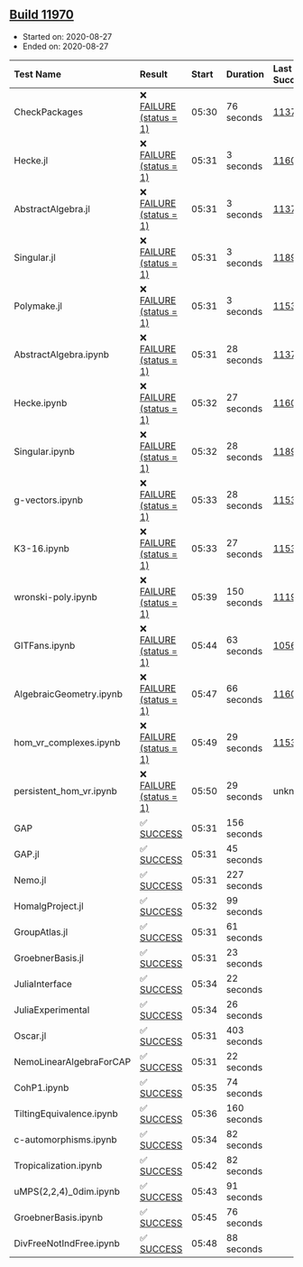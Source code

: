 ## [Build 11970](https://oscarci.mathematik.uni-kl.de/job/oscar/11970/)

* Started on: 2020-08-27
* Ended on: 2020-08-27

| Test Name    | Result | Start | Duration | Last Success | First Failure |
|:-------------|:-------|:------|:---------|:-------------|:--------------|
| CheckPackages | ❌ [FAILURE (status = 1)](https://oscarci.mathematik.uni-kl.de/job/oscar/11970/artifact/logs/build-11970/CheckPackages.log) | 05:30 | 76 seconds | [11376](https://oscarci.mathematik.uni-kl.de/job/oscar/11376/) | [11377](https://oscarci.mathematik.uni-kl.de/job/oscar/11377/) |
| Hecke.jl | ❌ [FAILURE (status = 1)](https://oscarci.mathematik.uni-kl.de/job/oscar/11970/artifact/logs/build-11970/Hecke.jl.log) | 05:31 | 3 seconds | [11602](https://oscarci.mathematik.uni-kl.de/job/oscar/11602/) | [11603](https://oscarci.mathematik.uni-kl.de/job/oscar/11603/) |
| AbstractAlgebra.jl | ❌ [FAILURE (status = 1)](https://oscarci.mathematik.uni-kl.de/job/oscar/11970/artifact/logs/build-11970/AbstractAlgebra.jl.log) | 05:31 | 3 seconds | [11376](https://oscarci.mathematik.uni-kl.de/job/oscar/11376/) | [11377](https://oscarci.mathematik.uni-kl.de/job/oscar/11377/) |
| Singular.jl | ❌ [FAILURE (status = 1)](https://oscarci.mathematik.uni-kl.de/job/oscar/11970/artifact/logs/build-11970/Singular.jl.log) | 05:31 | 3 seconds | [11893](https://oscarci.mathematik.uni-kl.de/job/oscar/11893/) | [11894](https://oscarci.mathematik.uni-kl.de/job/oscar/11894/) |
| Polymake.jl | ❌ [FAILURE (status = 1)](https://oscarci.mathematik.uni-kl.de/job/oscar/11970/artifact/logs/build-11970/Polymake.jl.log) | 05:31 | 3 seconds | [11532](https://oscarci.mathematik.uni-kl.de/job/oscar/11532/) | [11533](https://oscarci.mathematik.uni-kl.de/job/oscar/11533/) |
| AbstractAlgebra.ipynb | ❌ [FAILURE (status = 1)](https://oscarci.mathematik.uni-kl.de/job/oscar/11970/artifact/logs/build-11970/AbstractAlgebra.ipynb.log) | 05:31 | 28 seconds | [11376](https://oscarci.mathematik.uni-kl.de/job/oscar/11376/) | [11377](https://oscarci.mathematik.uni-kl.de/job/oscar/11377/) |
| Hecke.ipynb | ❌ [FAILURE (status = 1)](https://oscarci.mathematik.uni-kl.de/job/oscar/11970/artifact/logs/build-11970/Hecke.ipynb.log) | 05:32 | 27 seconds | [11602](https://oscarci.mathematik.uni-kl.de/job/oscar/11602/) | [11603](https://oscarci.mathematik.uni-kl.de/job/oscar/11603/) |
| Singular.ipynb | ❌ [FAILURE (status = 1)](https://oscarci.mathematik.uni-kl.de/job/oscar/11970/artifact/logs/build-11970/Singular.ipynb.log) | 05:32 | 28 seconds | [11893](https://oscarci.mathematik.uni-kl.de/job/oscar/11893/) | [11894](https://oscarci.mathematik.uni-kl.de/job/oscar/11894/) |
| g-vectors.ipynb | ❌ [FAILURE (status = 1)](https://oscarci.mathematik.uni-kl.de/job/oscar/11970/artifact/logs/build-11970/g-vectors.ipynb.log) | 05:33 | 28 seconds | [11532](https://oscarci.mathematik.uni-kl.de/job/oscar/11532/) | [11533](https://oscarci.mathematik.uni-kl.de/job/oscar/11533/) |
| K3-16.ipynb | ❌ [FAILURE (status = 1)](https://oscarci.mathematik.uni-kl.de/job/oscar/11970/artifact/logs/build-11970/K3-16.ipynb.log) | 05:33 | 27 seconds | [11532](https://oscarci.mathematik.uni-kl.de/job/oscar/11532/) | [11533](https://oscarci.mathematik.uni-kl.de/job/oscar/11533/) |
| wronski-poly.ipynb | ❌ [FAILURE (status = 1)](https://oscarci.mathematik.uni-kl.de/job/oscar/11970/artifact/logs/build-11970/wronski-poly.ipynb.log) | 05:39 | 150 seconds | [11192](https://oscarci.mathematik.uni-kl.de/job/oscar/11192/) | [11193](https://oscarci.mathematik.uni-kl.de/job/oscar/11193/) |
| GITFans.ipynb | ❌ [FAILURE (status = 1)](https://oscarci.mathematik.uni-kl.de/job/oscar/11970/artifact/logs/build-11970/GITFans.ipynb.log) | 05:44 | 63 seconds | [10566](https://oscarci.mathematik.uni-kl.de/job/oscar/10566/) | [10567](https://oscarci.mathematik.uni-kl.de/job/oscar/10567/) |
| AlgebraicGeometry.ipynb | ❌ [FAILURE (status = 1)](https://oscarci.mathematik.uni-kl.de/job/oscar/11970/artifact/logs/build-11970/AlgebraicGeometry.ipynb.log) | 05:47 | 66 seconds | [11602](https://oscarci.mathematik.uni-kl.de/job/oscar/11602/) | [11603](https://oscarci.mathematik.uni-kl.de/job/oscar/11603/) |
| hom_vr_complexes.ipynb | ❌ [FAILURE (status = 1)](https://oscarci.mathematik.uni-kl.de/job/oscar/11970/artifact/logs/build-11970/hom_vr_complexes.ipynb.log) | 05:49 | 29 seconds | [11532](https://oscarci.mathematik.uni-kl.de/job/oscar/11532/) | [11533](https://oscarci.mathematik.uni-kl.de/job/oscar/11533/) |
| persistent_hom_vr.ipynb | ❌ [FAILURE (status = 1)](https://oscarci.mathematik.uni-kl.de/job/oscar/11970/artifact/logs/build-11970/persistent_hom_vr.ipynb.log) | 05:50 | 29 seconds | unknown | unknown |
| GAP | ✅ [SUCCESS](https://oscarci.mathematik.uni-kl.de/job/oscar/11970/artifact/logs/build-11970/GAP.log) | 05:31 | 156 seconds |  |  |
| GAP.jl | ✅ [SUCCESS](https://oscarci.mathematik.uni-kl.de/job/oscar/11970/artifact/logs/build-11970/GAP.jl.log) | 05:31 | 45 seconds |  |  |
| Nemo.jl | ✅ [SUCCESS](https://oscarci.mathematik.uni-kl.de/job/oscar/11970/artifact/logs/build-11970/Nemo.jl.log) | 05:31 | 227 seconds |  |  |
| HomalgProject.jl | ✅ [SUCCESS](https://oscarci.mathematik.uni-kl.de/job/oscar/11970/artifact/logs/build-11970/HomalgProject.jl.log) | 05:32 | 99 seconds |  |  |
| GroupAtlas.jl | ✅ [SUCCESS](https://oscarci.mathematik.uni-kl.de/job/oscar/11970/artifact/logs/build-11970/GroupAtlas.jl.log) | 05:31 | 61 seconds |  |  |
| GroebnerBasis.jl | ✅ [SUCCESS](https://oscarci.mathematik.uni-kl.de/job/oscar/11970/artifact/logs/build-11970/GroebnerBasis.jl.log) | 05:31 | 23 seconds |  |  |
| JuliaInterface | ✅ [SUCCESS](https://oscarci.mathematik.uni-kl.de/job/oscar/11970/artifact/logs/build-11970/JuliaInterface.log) | 05:34 | 22 seconds |  |  |
| JuliaExperimental | ✅ [SUCCESS](https://oscarci.mathematik.uni-kl.de/job/oscar/11970/artifact/logs/build-11970/JuliaExperimental.log) | 05:34 | 26 seconds |  |  |
| Oscar.jl | ✅ [SUCCESS](https://oscarci.mathematik.uni-kl.de/job/oscar/11970/artifact/logs/build-11970/Oscar.jl.log) | 05:31 | 403 seconds |  |  |
| NemoLinearAlgebraForCAP | ✅ [SUCCESS](https://oscarci.mathematik.uni-kl.de/job/oscar/11970/artifact/logs/build-11970/NemoLinearAlgebraForCAP.log) | 05:31 | 22 seconds |  |  |
| CohP1.ipynb | ✅ [SUCCESS](https://oscarci.mathematik.uni-kl.de/job/oscar/11970/artifact/logs/build-11970/CohP1.ipynb.log) | 05:35 | 74 seconds |  |  |
| TiltingEquivalence.ipynb | ✅ [SUCCESS](https://oscarci.mathematik.uni-kl.de/job/oscar/11970/artifact/logs/build-11970/TiltingEquivalence.ipynb.log) | 05:36 | 160 seconds |  |  |
| c-automorphisms.ipynb | ✅ [SUCCESS](https://oscarci.mathematik.uni-kl.de/job/oscar/11970/artifact/logs/build-11970/c-automorphisms.ipynb.log) | 05:34 | 82 seconds |  |  |
| Tropicalization.ipynb | ✅ [SUCCESS](https://oscarci.mathematik.uni-kl.de/job/oscar/11970/artifact/logs/build-11970/Tropicalization.ipynb.log) | 05:42 | 82 seconds |  |  |
| uMPS(2,2,4)_0dim.ipynb | ✅ [SUCCESS](https://oscarci.mathematik.uni-kl.de/job/oscar/11970/artifact/logs/build-11970/uMPS-2-2-4-_0dim.ipynb.log) | 05:43 | 91 seconds |  |  |
| GroebnerBasis.ipynb | ✅ [SUCCESS](https://oscarci.mathematik.uni-kl.de/job/oscar/11970/artifact/logs/build-11970/GroebnerBasis.ipynb.log) | 05:45 | 76 seconds |  |  |
| DivFreeNotIndFree.ipynb | ✅ [SUCCESS](https://oscarci.mathematik.uni-kl.de/job/oscar/11970/artifact/logs/build-11970/DivFreeNotIndFree.ipynb.log) | 05:48 | 88 seconds |  |  |
